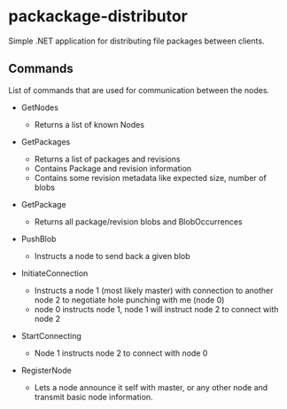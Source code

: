 # packackage-distributor
Simple .NET application for distributing file packages between clients.

## Commands
List of commands that are used for communication between the nodes.

- GetNodes
  - Returns a list of known Nodes

- GetPackages
  - Returns a list of packages and revisions
  - Contains Package and revision information
  - Contains some revision metadata like expected size, number of blobs

- GetPackage
  - Returns all package/revision blobs and BlobOccurrences

- PushBlob
  - Instructs a node to send back a given blob

- InitiateConnection
  - Instructs a node 1 (most likely master) with connection to another node 2 to negotiate hole punching with me (node 0)
  - node 0 instructs node 1, node 1 will instruct node 2 to connect with node 2

- StartConnecting
  - Node 1 instructs node 2 to connect with node 0

- RegisterNode
  - Lets a node announce it self with master, or any other node and transmit basic node information.
